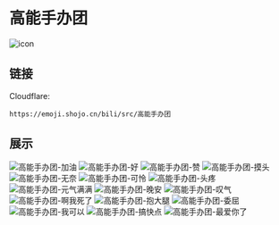 # 高能手办团
![icon](https://emoji.shojo.cn/bili/src/高能手办团/icon.png)
## 链接
Cloudflare:
```
https://emoji.shojo.cn/bili/src/高能手办团
```
## 展示
![高能手办团-加油](https://emoji.shojo.cn/bili/src/高能手办团/高能手办团-加油.png)
![高能手办团-好](https://emoji.shojo.cn/bili/src/高能手办团/高能手办团-好.png)
![高能手办团-赞](https://emoji.shojo.cn/bili/src/高能手办团/高能手办团-赞.png)
![高能手办团-摸头](https://emoji.shojo.cn/bili/src/高能手办团/高能手办团-摸头.png)
![高能手办团-无奈](https://emoji.shojo.cn/bili/src/高能手办团/高能手办团-无奈.png)
![高能手办团-可怜](https://emoji.shojo.cn/bili/src/高能手办团/高能手办团-可怜.png)
![高能手办团-头疼](https://emoji.shojo.cn/bili/src/高能手办团/高能手办团-头疼.png)
![高能手办团-元气满满](https://emoji.shojo.cn/bili/src/高能手办团/高能手办团-元气满满.png)
![高能手办团-晚安](https://emoji.shojo.cn/bili/src/高能手办团/高能手办团-晚安.png)
![高能手办团-叹气](https://emoji.shojo.cn/bili/src/高能手办团/高能手办团-叹气.png)
![高能手办团-啊我死了](https://emoji.shojo.cn/bili/src/高能手办团/高能手办团-啊我死了.png)
![高能手办团-抱大腿](https://emoji.shojo.cn/bili/src/高能手办团/高能手办团-抱大腿.png)
![高能手办团-委屈](https://emoji.shojo.cn/bili/src/高能手办团/高能手办团-委屈.png)
![高能手办团-我可以](https://emoji.shojo.cn/bili/src/高能手办团/高能手办团-我可以.png)
![高能手办团-搞快点](https://emoji.shojo.cn/bili/src/高能手办团/高能手办团-搞快点.png)
![高能手办团-最爱你了](https://emoji.shojo.cn/bili/src/高能手办团/高能手办团-最爱你了.png)
